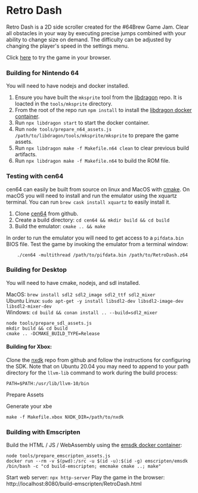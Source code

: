 # Retro Dash

Retro Dash is a 2D side scroller created for the #64Brew Game Jam. Clear all obstacles in your way by executing precise jumps combined with your ability to change size on demand. The difficulty can be adjusted by changing the player's speed in the settings menu.

Click [here](https://matthewcpp.itch.io/retrodash) to try the game in your browser.

### Building for Nintendo 64

You will need to have nodejs and docker installed.

1. Ensure you have built the `mksprite` tool from the [libdragon](https://github.com/DragonMinded/libdragon) repo.  It is loacted in the `tools/mksprite` directory.
1. From the root of the repo run `npm install` to install the [libdragon docker container](https://github.com/anacierdem/libdragon-docker).
1. Run `npx libdragon start` to start the docker container.
1. Run `node tools/prepare_n64_assets.js /path/to/libdragon/tools/mksprite/mksprite` to prepare the game assets.
1. Run `npx libdragon make -f Makefile.n64 clean` to clear previous build artifacts.
1. Run `npx libdragon make -f Makefile.n64` to build the ROM file.


### Testing with cen64

cen64 can easily be built from source on linux and MacOS with [cmake](https://cmake.org/). 
On macOS you will need to install and run the emulator using the xquartz terminal.  You can run `brew cask install xquartz` to easily install it.

1. Clone [cen64](https://github.com/n64dev/cen64) from github.
1. Create a build directory: `cd cen64 && mkdir build && cd build`
1. Build the emulator: `cmake .. && make`

In order to run the emulator you will need to get access to a `pifdata.bin` BIOS file.
Test the game by invoking the emulator from a terminal window: 
```shell script
	./cen64 -multithread /path/to/pifdata.bin /path/to/RetroDash.z64
```

### Building for Desktop

You will need to have cmake, nodejs, and sdl installed.

MacOS: `brew install sdl2 sdl2_image sdl2_ttf sdl2_mixer`  
Ubuntu Linux: `sudo apt-get -y install libsdl2-dev libsdl2-image-dev libsdl2-mixer-dev`  
Windows: `cd build && conan install .. --build=sdl2_mixer`

```shell script
node tools/prepare_sdl_assets.js
mkdir build && cd build
cmake .. -DCMAKE_BUILD_TYPE=Release
```

#### Building for Xbox:

Clone the [nxdk](https://github.com/XboxDev/nxdk) repo from github and follow the instructions for configuring the SDK.
Note that on Ubuntu 20.04 you may need to append to your path directory for the `llvm-lib` command to work during the build process:
```
PATH=$PATH:/usr/lib/llvm-10/bin
```
Prepare Assets  

Generate your xbe
```shell script
make -f Makefile.xbox NXDK_DIR=/path/to/nxdk
```

### Building with Emscripten
Build the HTML / JS / WebAssembly using the [emsdk docker container](https://hub.docker.com/r/emscripten/emsdk): 
```shell script
node tools/prepare_emscripten_assets.js
docker run --rm -v $(pwd):/src -u $(id -u):$(id -g) emscripten/emsdk /bin/bash -c "cd build-emscripten; emcmake cmake ..; make"
```
Start web server: `npx http-server`
Play the game in the browser: http://localhost:8080/build-emscripten/RetroDash.html